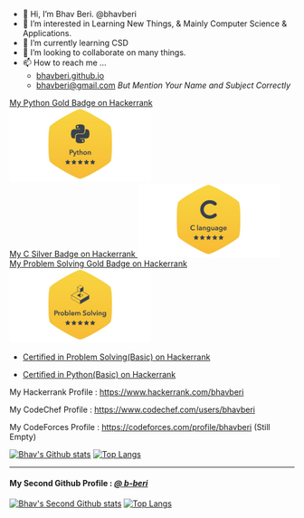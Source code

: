 - 👋 Hi, I’m Bhav Beri.  @bhavberi
- 👀 I’m interested in Learning New Things, & Mainly Computer Science & Applications.
- 🌱 I’m currently learning CSD
- 💞️ I’m looking to collaborate on many things.
- 📫 How to reach me ... 
  - [bhavberi.github.io](bhavberi.github.io)
  - bhavberi@gmail.com *But Mention Your Name and Subject Correctly*

<a href="https://www.hackerrank.com/bhavberi?badge=python&stars=5&level=3&hr_r=1&utm_campaign=social-buttons&utm_medium=linkedin&utm_source=badge_share_profile&social=linkedin">
  My Python Gold Badge on Hackerrank
  <img src="./Python_Hackerrank.jpeg" alt="drawing" width="250"/>
</a><br/>
<a href="https://www.hackerrank.com/bhavberi?hr_r=1&badge=c&stars=5&level=3&social=linkedin">
  My C Silver Badge on Hackerrank
  <img src="./C_Gold_Hackerrank.jpeg" alt="drawing" width="250"/>
</a><br/>
<a href="https://www.hackerrank.com/bhavberi?badge=problem-solving&stars=5&level=3&hr_r=1&utm_campaign=social-buttons&utm_medium=linkedin&utm_source=badge_share_profile&social=linkedin">
  My Problem Solving Gold Badge on Hackerrank
  <img src="./Problem_Solving_Gold_Hackerrank.jpeg" alt="drawing" width="250"/>
</a><br/>
<p></P>

- [Certified in Problem Solving(Basic) on Hackerrank](https://www.hackerrank.com/certificates/008157a83c75)

- [Certified in Python(Basic) on Hackerrank](https://www.hackerrank.com/certificates/ed93b82d87fc)

My Hackerrank Profile : https://www.hackerrank.com/bhavberi

My CodeChef Profile : https://www.codechef.com/users/bhavberi

My CodeForces Profile : https://codeforces.com/profile/bhavberi  (Still Empty)


[![Bhav's Github stats](https://github-readme-stats.vercel.app/api?username=bhavberi&count_private=true&show_icons=true&theme=tokyonight&hide_rank=false&include_all_commits=true&disable_animations=false)](https://github.com/anuraghazra/github-readme-stats)
[![Top Langs](https://github-readme-stats.vercel.app/api/top-langs/?username=bhavberi&exclude_repo=IIITH-Resources&hide=go)](https://github.com/anuraghazra/github-readme-stats)

----
#### My Second Github Profile : _[@ b-beri](https://github.com/b-beri)_

[![Bhav's Second Github stats](https://github-readme-stats.vercel.app/api?username=b-beri&count_private=true&show_icons=true&theme=tokyonight&hide_rank=false&include_all_commits=true&disable_animations=false)](https://github.com/anuraghazra/github-readme-stats)
[![Top Langs](https://github-readme-stats.vercel.app/api/top-langs/?username=b-beri&langs_count=5)](https://github.com/anuraghazra/github-readme-stats)



<!---
bhavberi/bhavberi is a ✨ special ✨ repository because its `README.md` (this file) appears on your GitHub profile.
You can click the Preview link to take a look at your changes.
--->

